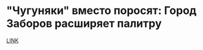 # "Чугуняки" вместо поросят: Город Заборов расширяет палитру



[LINK](https://varlamov.ru/4246274.html)